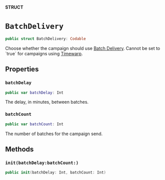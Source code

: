 **STRUCT**

# `BatchDelivery`

```swift
public struct BatchDelivery: Codable
```

Choose whether the campaign should use [Batch Delivery](https://mailchimp.com/help/schedule-batch-delivery/). Cannot be set to &#x60;true&#x60; for campaigns using [Timewarp](https://mailchimp.com/help/use-timewarp/).

## Properties
### `batchDelay`

```swift
public var batchDelay: Int
```

The delay, in minutes, between batches.

### `batchCount`

```swift
public var batchCount: Int
```

The number of batches for the campaign send.

## Methods
### `init(batchDelay:batchCount:)`

```swift
public init(batchDelay: Int, batchCount: Int)
```
